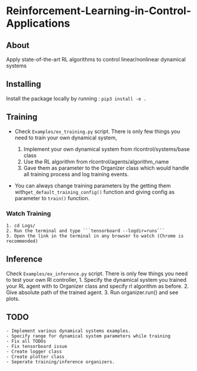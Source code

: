 # Reinforcement-Learning-in-Control-Applications


## About
Apply state-of-the-art RL algorithms to control linear/nonlinear dynamical systems


## Installing
Install the package locally by running : ```pip3 install -e .```

## Training
- Check ```Examples/ex_training.py``` script. There is only few things you need to train your own dynamical system,
    1. Implement your own dynamical system from rlcontrol/systems/base class
    2. Use the RL algorithm from rlcontrol/agents/algorithm_name
    3. Gave them as parameter to the Organizer class which would handle all training process and log training events.

- You can always change training parameters by the getting them with```get_default_training_config()``` function
    and giving config as parameter to ```train()``` function.

### Watch Training
    1. cd Logs/ 
    2. Run the terminal and type ```tensorboard --logdir=runs```
    3. Open the link in the terminal in any browser to watch (Chrome is recommended)

## Inference 
Check ```Examples/ex_inference.py``` script. There is only few things you need to test your own Rl controller,
    1. Specify the dynamical system you trained your RL agent with to Organizer class and specify rl algorithm as before.
    2. Give absolute path of the trained agent.
    3. Run organizer.run() and see plots. 

## TODO
    - Implement various dynamical systems examples.
    - Specify range for dynamical system parameters while training
    - Fix all TODOs
    - Fix tensorboard issue
    - Create logger class
    - Create plotter class
    - Seperate training/inference organizers.